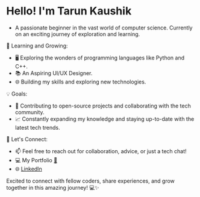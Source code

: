 # Hello! I'm Tarun Kaushik
- A passionate beginner in the vast world of computer science. Currently on an exciting journey of exploration and learning.

🌱 Learning and Growing:
- 🖥️ Exploring the wonders of programming languages like Python and C++.
- 📚 An Aspiring UI/UX Designer.
- 🌐 Building my skills and exploring new technologies.

💡 Goals:
- 🚀 Contributing to open-source projects and collaborating with the tech community.
- 📈 Constantly expanding my knowledge and staying up-to-date with the latest tech trends.

🤝 Let's Connect:
- 📫 Feel free to reach out for collaboration, advice, or just a tech chat!
- 💻 My Portfolio [🔗](tarunkaushik.bio.link)
- 🌐 [LinkedIn](https://www.linkedin.com/in/tarun-kaushik1/)
  
Excited to connect with fellow coders, share experiences, and grow together in this amazing journey! 💻✨

<!---
kaushik-tarun/kaushik-tarun is a ✨ special ✨ repository because its `README.md` (this file) appears on your GitHub profile.
You can click the Preview link to take a look at your changes.
--->

